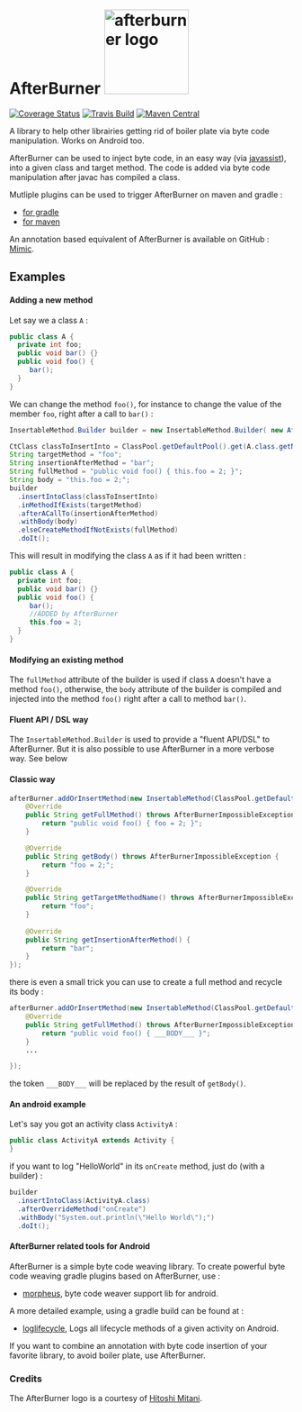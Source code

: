 AfterBurner <img src='https://raw.githubusercontent.com/stephanenicolas/afterburner/master/assets/afterburner_logo.jpg' alt='afterburner logo' width='150px'/> 
===========

[![Coverage Status](https://img.shields.io/coveralls/stephanenicolas/afterburner.svg)](https://coveralls.io/r/stephanenicolas/afterburner?branch=master)
[![Travis Build](https://travis-ci.org/stephanenicolas/afterburner.svg?branch=master)](https://travis-ci.org/stephanenicolas/afterburner)
[![Maven Central](https://maven-badges.herokuapp.com/maven-central/com.github.stephanenicolas.afterburner/afterburner/badge.svg)](https://maven-badges.herokuapp.com/maven-central/com.github.stephanenicolas.afterburner/afterburner)

A library to help other librairies getting rid of boiler plate via byte code manipulation. Works on Android too. 

AfterBurner can be used to inject byte code, in an easy way (via [javassist](https://github.com/jboss-javassist/javassist)), into a given class and target method.
The code is added via byte code manipulation after javac has compiled a class. 

Mutliple plugins can be used to trigger AfterBurner on maven and gradle : 

* [for gradle](https://github.com/darylteo/gradle-plugins)
* [for maven](https://github.com/icon-Systemhaus-GmbH/javassist-maven-plugin)

An annotation based equivalent of AfterBurner is available on GitHub : [Mimic](https://github.com/stephanenicolas/mimic).

Examples
--------

#### Adding a new method

Let say we a class `A` : 
```java
public class A {
  private int foo;
  public void bar() {}
  public void foo() {
     bar();
  }
}
```

We can change the method `foo()`, for instance to change the value of the member `foo`, right after a call to `bar()` :
```java
InsertableMethod.Builder builder = new InsertableMethod.Builder( new AfterBurner() );

CtClass classToInsertInto = ClassPool.getDefaultPool().get(A.class.getName());
String targetMethod = "foo";
String insertionAfterMethod = "bar";
String fullMethod = "public void foo() { this.foo = 2; }";
String body = "this.foo = 2;";
builder
  .insertIntoClass(classToInsertInto)
  .inMethodIfExists(targetMethod)
  .afterACallTo(insertionAfterMethod)
  .withBody(body)
  .elseCreateMethodIfNotExists(fullMethod)
  .doIt();
```

This will result in modifying the class `A` as if it had been written : 
```java
public class A {
  private int foo;
  public void bar() {}
  public void foo() {
     bar();
     //ADDED by AfterBurner
     this.foo = 2;
  }
}
```

#### Modifying an existing method

The `fullMethod` attribute of the builder is used if class `A` doesn't have a method `foo()`, otherwise, the `body` attribute of the builder is compiled and injected into the method `foo()` right after a call to method `bar()`.

#### Fluent API / DSL way

The `InsertableMethod.Builder` is used to provide a "fluent API/DSL" to AfterBurner. But it is also possible to use AfterBurner in a more verbose way. See below

#### Classic way
```java
afterBurner.addOrInsertMethod(new InsertableMethod(ClassPool.getDefaultPool().get("A")) {
    @Override
    public String getFullMethod() throws AfterBurnerImpossibleException {
        return "public void foo() { foo = 2; }";
    }

    @Override
    public String getBody() throws AfterBurnerImpossibleException {
        return "foo = 2;";
    }

    @Override
    public String getTargetMethodName() throws AfterBurnerImpossibleException {
        return "foo";
    }
            
    @Override
    public String getInsertionAfterMethod() {
        return "bar";
    }
});
```

there is even a small trick you can use to create a full method and recycle its body : 

```java
afterBurner.addOrInsertMethod(new InsertableMethod(ClassPool.getDefaultPool().get("A")) {
    @Override
    public String getFullMethod() throws AfterBurnerImpossibleException {
        return "public void foo() { ___BODY___ }";
    }
    ...

});
```

the token `___BODY___` will be replaced by the result of `getBody()`.


#### An android example

Let's say you got an activity class `ActivityA` :  
```java
public class ActivityA extends Activity {
}
```

if you want to log "HelloWorld" in its `onCreate` method, just do (with a builder) : 

```java
builder
  .insertIntoClass(ActivityA.class)
  .afterOverrideMethod("onCreate")
  .withBody("System.out.println(\"Hello World\");")
  .doIt();
```

#### AfterBurner related tools for Android

AfterBurner is a simple byte code weaving library. To create powerful byte code weaving gradle plugins based on AfterBurner, use : 
* [morpheus](https://github.com/stephanenicolas/morpheus), byte code weaver support lib for android.

A more detailed example, using a gradle build can be found at : 
* [loglifecycle](https://github.com/stephanenicolas/loglifecycle), Logs all lifecycle methods of a given activity on Android.


If you want to combine an annotation with byte code insertion of your favorite library, to avoid boiler plate, use AfterBurner.

### Credits

The AfterBurner logo is a courtesy of [Hitoshi Mitani](https://plus.google.com/u/0/photos/100459550951624585332/albums/5677808844706283617/5677808842260954306?pid=5677808842260954306&oid=100459550951624585332).


